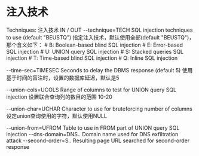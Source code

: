 # 注入技术


Techniques: 注入技术
IN / OUT
--technique=TECH    SQL injection techniques to use (default "BEUSTQ")
        指定注入技术，默认使用全部(default "BEUSTQ")，那个含义如下：
        # B: Boolean-based blind SQL injection
        # E: Error-based SQL injection
        # U: UNION query SQL injection
        # S: Stacked queries SQL injection
        # T: Time-based blind SQL injection
        # Q: Inline SQL injection

    
--time-sec=TIMESEC  Seconds to delay the DBMS response (default 5)
使用基于时间的盲注时，设置的数据库延迟，默认是5


--union-cols=UCOLS  Range of columns to test for UNION query SQL injection
设置联合查询列的数目的范围 10-20

    
--union-char=UCHAR  Character to use for bruteforcing number of columns
设定union查询使用的字符，默认使用NULL

    
--union-from=UFROM  Table to use in FROM part of UNION query SQL injection
--dns-domain=DNS..  Domain name used for DNS exfiltration attack
--second-order=S..  Resulting page URL searched for second-order response
